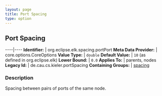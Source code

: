 ```yaml
---
layout: page
title: Port Spacing
type: option
---
```

## Port Spacing

----|----
**Identifier:** | org.eclipse.elk.spacing.portPort
**Meta Data Provider:** | core.options.CoreOptions
**Value Type:** | `double`
**Default Value:** | `10` (as defined in org.eclipse.elk)
**Lower Bound:** | `0.0`
**Applies To:** | parents, nodes
**Legacy Id:** | de.cau.cs.kieler.portSpacing
**Containing Groups:** | [spacing](org-eclipse-elk-spacing)


### Description
Spacing between pairs of ports of the same node.

